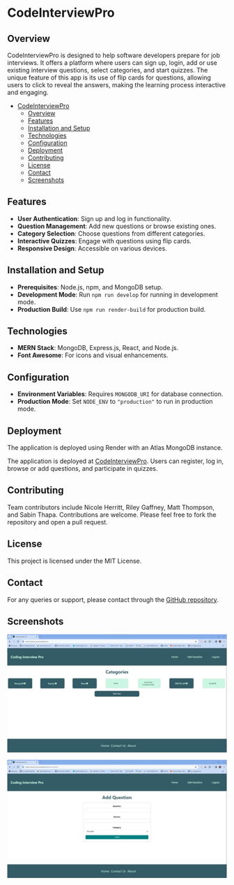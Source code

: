 # CodeInterviewPro

## Overview

CodeInterviewPro is designed to help software developers prepare for job interviews. It offers a platform where users can sign up, login, add or use existing interview questions, select categories, and start quizzes. The unique feature of this app is its use of flip cards for questions, allowing users to click to reveal the answers, making the learning process interactive and engaging.

- [CodeInterviewPro](#codeinterviewpro)
  - [Overview](#overview)
  - [Features](#features)
  - [Installation and Setup](#installation-and-setup)
  - [Technologies](#technologies)
  - [Configuration](#configuration)
  - [Deployment](#deployment)
  - [Contributing](#contributing)
  - [License](#license)
  - [Contact](#contact)
  - [Screenshots](#screenshots)

## Features

- **User Authentication**: Sign up and log in functionality.
- **Question Management**: Add new questions or browse existing ones.
- **Category Selection**: Choose questions from different categories.
- **Interactive Quizzes**: Engage with questions using flip cards.
- **Responsive Design**: Accessible on various devices.

## Installation and Setup

- **Prerequisites**: Node.js, npm, and MongoDB setup.
- **Development Mode**: Run `npm run develop` for running in development mode.
- **Production Build**: Use `npm run render-build` for production build.

## Technologies

- **MERN Stack**: MongoDB, Express.js, React, and Node.js.
- **Font Awesome**: For icons and visual enhancements.

## Configuration

- **Environment Variables**: Requires `MONGODB_URI` for database connection.
- **Production Mode**: Set `NODE_ENV` to `"production"` to run in production mode.

## Deployment

The application is deployed using Render with an Atlas MongoDB instance.

The application is deployed at [CodeInterviewPro](https://code-interiew-pro.onrender.com/add-question). Users can register, log in, browse or add questions, and participate in quizzes.

## Contributing

Team contributors include Nicole Herritt, Riley Gaffney, Matt Thompson, and Sabin Thapa. Contributions are welcome. Please feel free to fork the repository and open a pull request.

## License

This project is licensed under the MIT License.

## Contact

For any queries or support, please contact through the [GitHub repository](https://github.com/RG-GitUser/CodeInterviewPro).

## Screenshots

![Screenshot of the Home Screen](/client/public/screenshots/home-screen-screenshot.jpg)

![Screenshot of the Add-Question Screen](/client/public/screenshots/add-question-screenshot.jpg)
